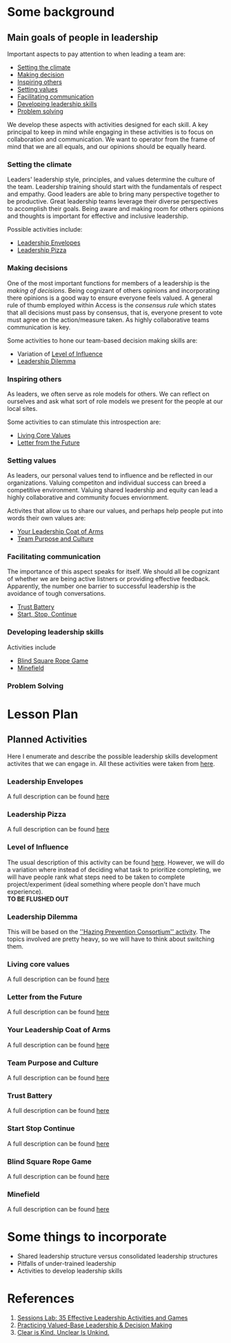 # Some background

## Main goals of people in leadership
Important aspects to pay attention to when leading a team are:
- [Setting the climate](#setting-the-climate)
- [Making decision](#making-decision)
- [Inspiring others](#inspiring-others)
- [Setting values](#setting-values)
- [Facilitating communication](#facilitating-communication)
- [Developing leadership skills](#developing-leadership-skills)
- [Problem solving](#problem-solving)
    
We develop these aspects with activities designed for each skill.
A key principal to keep in mind while engaging in these activities is to focus on collaboration and communication.
We want to operator from the frame of mind that we are all equals, and our opinions should be equally heard.


### Setting the climate
Leaders' leadership style, principles, and values determine the culture of the team.
Leadership training should start with the fundamentals of respect and empathy.
Good leaders are able to bring many perspective together to be productive.
Great leadership teams leverage their diverse perspectives to accomplish their goals.
Being aware and making room for others opinions and thoughts is important for effective and inclusive leadership.

Possible activities include:
- [Leadership Envelopes](#leadership-envelopes)
- [Leadership Pizza](#leadership-pizza)


### Making decisions
One of the most important functions for members of a leadership is the _making of decisions_.
Being cognizant of others opinions and incorporating there opinions is a good way to ensure everyone feels valued.
A general rule of thumb employed within Access is the _consensus rule_ which states that all decisions must pass by consensus, that is, everyone present to vote must agree on the action/measure taken.
As highly collaborative teams communication is key.

Some activities to hone our team-based decision making skills are:
- Variation of [Level of Influence](#level-of-influence)
- [Leadership Dilemma](#leadership-dilemma)


### Inspiring others
As leaders, we often serve as role models for others.
We can reflect on ourselves and ask what sort of role models we present for the people at our local sites.

Some activities to can stimulate this introspection are:
- [Living Core Values](#living-core-values)
- [Letter from the Future](#letter-from-the-future)


### Setting values
As leaders, our personal values tend to influence and be reflected in our organizations.
Valuing competiton and individual success can breed a competitive environment.
Valuing shared leadership and equity can lead a highly collaborative and community focues enviornment.

Activites that allow us to share our values, and perhaps help people put into words their own values are:
- [Your Leadership Coat of Arms](#your-leadership-coat-of-arms)
- [Team Purpose and Culture]($team-purpose-and-culture)


### Facilitating communication
The importance of this aspect speaks for itself.
We should all be cognizant of whether we are being active listners or providing effective feedback.
Apparently, the number one barrier to successful leadership is the avoidance of tough conversations. 
- [Trust Battery](#trust-battery)
- [Start,  Stop, Continue](#start-stop-continue)


### Developing leadership skills
Activities include
- [Blind Square Rope Game](#blind-square-rope-game)
- [Minefield](#minefield)

### Problem Solving


# Lesson Plan


## Planned Activities
Here I enumerate and describe the possible leadership skills development activites that we can engage in.
All these activities were taken from [here](https://www.sessionlab.com/blog/leadership-activities/#leadership-activities-for-setting-a-great-workplace-climate).

### Leadership Envelopes
A full description can be found [here](https://www.sessionlab.com/methods/leadership-envelopes)

### Leadership Pizza
A full description can be found [here](https://www.sessionlab.com/methods/leadership-pizza)

### Level of Influence
The usual description of this activity can be found [here](https://www.sessionlab.com/methods/level-of-influence).
However, we will do a variation where instead of deciding what task to prioritize completing, we will have people
rank what steps need to be taken to complete project/experiment (ideal something where people don't have much experience).  
**TO BE FLUSHED OUT**

### Leadership Dilemma
This will be based on the [''Hazing Prevention Consortium'' activity](https://stophazing.org/wp-content/uploads/2021/06/Values-Based-Leadership-Decision-Making-Workshop-2.pdf).
The topics involved are pretty heavy, so we will have to think about switching them.

### Living core values
A full description can be found [here](https://www.sessionlab.com/methods/living-forum-values)

### Letter from the Future
A full description can be found [here](https://www.sessionlab.com/methods/letter-from-the-future)

### Your Leadership Coat of Arms
A full description can be found [here](https://www.sessionlab.com/methods/your-leadership-coat-of-arms)

### Team Purpose and Culture
A full description can be found [here](https://www.sessionlab.com/methods/team-purpose-culture)

### Trust Battery
A full description can be found [here](https://www.sessionlab.com/methods/trust-battery)

### Start Stop Continue
A full description can be found [here](https://www.sessionlab.com/methods/feedback-start-stop-continue)

### Blind Square Rope Game
A full description can be found [here](https://thiagi.net/archive/www/pfp/IE4H/december2008.html#RopeGame)

### Minefield
A full description can be found [here](https://www.teampedia.net/wiki/Minefield)

# Some things to incorporate
- Shared leadership structure versus consolidated leadership structures
- Pitfalls of under-trained leadership
- Activities to develop leadership skills


# References

1. [Sessions Lab: 35 Effective Leadership Activities and Games](https://www.sessionlab.com/blog/leadership-activities/)
1. [Practicing Valued-Base Leadership & Decision Making](https://stophazing.org/wp-content/uploads/2021/06/Values-Based-Leadership-Decision-Making-Workshop-2.pdf)
1. [Clear is Kind. Unclear Is Unkind.](https://brenebrown.com/articles/2018/10/15/clear-is-kind-unclear-is-unkind/)

